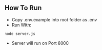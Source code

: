 ## How To Run
- Copy .env.example into root folder as .env
- Run With:
```bash
node server.js
```
- Server will run on Port 8000